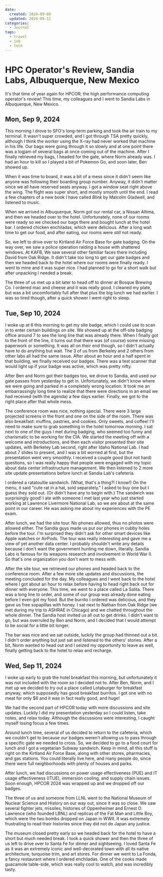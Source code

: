 ```yaml
---
date:
  created: 2024-09-09
  updated: 2024-09-12
categories:
  - Journal
tags:
  - travel
  - job
  - tech
---
```

# HPC Operator's Review, Sandia Labs, Albuquerque, New Mexico

It's that time of year again for HPCOR; the high performance computing operator's review! This time, my colleagues and I went to Sandia Labs in Albuquerque, New Mexico.

<!-- more -->

## Mon, Sep 9, 2024

This morning I drove to SFO's long-term parking and took the air train to my terminal. It wasn't super crowded, and I got through TSA pretty quickly, although I think the worker using the X-ray had never worked that machine in his life. Our bags were going through it so slowly and at one point there was a logjam of several bags at once coming out of the machine. After I finally retrieved my bags, I headed for the gate, where Norm already was. I had an hour to kill so I played a bit of Pokemon Go, and soon later, Ben showed up.

When it was time to board, it was a bit of a mess since it didn't seem like anyone was following their boarding group number. Anyway, it didn't matter since we all have reserved seats anyway. I got a window seat right above the wing. The flight was super short, and mostly smooth until the end. I read a few chapters of a new book I have called *Blink* by Malcolm Gladwell, and listened to music.

When we arrived in Albuquerque, Norm got our rental car, a Nissan Altima, and then we headed over to the hotel. Unfortunately, none of our rooms were ready so we checked our bags there and bought lunch at the hotel bar. I ordered chicken enchiladas, which were delicious. After a long wait time to get our food, and after eating, our rooms were *still* not ready.

So, we left to drive over to Kirtland Air Force Base for gate badging. On the way over, we saw a police operation raiding a house with shattered windows. At KAFB, We saw several other familiar faces there including David from Oak Ridge. It didn't take too long to get our gate badges and then we headed back to the hotel where our rooms were finally ready. I went to mine and it was super nice. I had planned to go for a short walk but after unpacking I needed a break.

The three of us met up a bit later to head off to dinner at Bosque Brewing Co. I ordered mac and cheese and it was really good. I cleaned my plate, but was a bit uncomfortably full after that plus the big lunch we had earlier. I was so tired though, after a quick shower I went right to sleep.

## Tue, Sep 10, 2024

I woke up at 6 this morning to get my site badge, which I could use to scan in to enter certain buildings on site. We showed up at the off-site badging office around 7 to see the long line that was already there. When I finally got to the front of the line, it turns out that there was (of course) some missing paperwork or something. It was all on their end though, so I didn't actually have to do anything but wait. The 3 of us from Berkeley and 2 others from other labs all had the same issue. After about an hour and a half spent in that building, we finally received our badges. There was a test scanner that would light up if your badge was active, which was pretty nifty.

After Ben and Norm got their badges too, we drove to Sandia, and used our gate passes from yesterday to get in. Unfortunately, we didn't know where we were going and parked in a completely wrong location. It took me an embarrassingly long time to realize that there were directions in an email we had received (with the agenda) a few days earlier. Finally, we got to the right place after that whole mess.

The conference room was nice, nothing special. There were 3 large projected screens in the front and one on the side of the room. There was also breakfast: muffins, pastries, and cookies. Only sweets, and coffee! I'll need to make sure to grab something in the hotel tomorrow morning. I sat next to one of the guys I met during badging, who seemed too funny and charismatic to be working for the CIA. We started the meeting off with a welcome and introductions, and then each visitor presented their site updates, with Berkeley Lab second, right after Idaho National Lab. I had about 7 slides to present, and I was a bit worried at first, but the presentation went very smoothly. I received a couple good (but not hard) questions, so I was really happy that people were engaged with my topic about data center infrastructure management. We then listened to 2 more site update presentations before lunch at Sandia Lab's cafeteria.

I ordered a ratatoullie sandwich. (What, that's a thing?! I know!) On the menu, it said "cute rat in a hat, sold separately." I asked to buy one but I guess they sold out. (Or didn't have any to begin with.) The sandwich was surprisingly good! I ate with someone I met last year who just started working at Lawrence Livermore National Lab, so we are about at the same point in our career. He was asking me about my experiences with the PE exam.

After lunch, we had the site tour. No phones allowed, thus no photos were allowed either. The Sandia guys made us put our phones in cubby holes before the tour. I'm surprised they didn't ask for other smart devices like Apple watches or AirPods. The tour was really interesting and gave me a view of yet another data center. I probably shouldn't write any details because I don't want the government hunting me down, literally. Sandia Labs is famous for its weapons research and involvement in World War II. So that's one organization you don't want to mess with.

After the site tour, we retrieved our phones and headed back to the conference room. After a few more site updates and discussions, the meeting concluded for the day. My colleagues and I went back to the hotel where I got about an hour to relax before having to head right back out for dinner with everyone. This time, we went to a place called La Salita. There was a long line to order, and some of our group was already done eating before I even got my food. But the burrito I ordered was delicious, and they gave us free sopapillas with honey. I sat next to Nathan from Oak Ridge (we met during my trip to ASHRAE in Chicago) and we chatted throughout the whole dinner. The Sandia host invited us all out to get drinks. I didn't want to go, but was overruled by Ben and Norm, and I decided that I would attempt to be social for a little bit longer.

The bar was nice and we sat outside, luckily the group had thinned out a bit. I didn't order anything but just sat and listened to the others' stories. After a bit, Norm wanted to head out and I seized my opportunity to leave as well, finally getting back to the hotel to relax and recharge.

## Wed, Sep 11, 2024

I woke up early to grab the hotel breakfast this morning, but unfortunately it was not included with the room so I decided not to. After Ben, Norm, and I met up we decided to try out a place called Lotaburger for breakfast anyway, which supposedly has good breakfast burritos. I got one with no meat for only $6 and it was in fact really good, and huge!

We had the second part of HPCOR today with more discussions and site updates. Luckily I did my presentation yesterday so I could listen, take notes, and relax today. Although the discussions were interesting, I caught myself losing focus a few times.

Around lunch time, several of us decided to return to the cafeteria, which we couldn't get to because our badges weren't allowing us to pass through a specific gate we needed to cross. So, we decided to go to a food court for lunch and I got a vegetarian Subway sandwich. Keep in mind, all this stuff is right on the Kirtland Air Force Base, along with other stores, pharmacies, and gas stations. You could literally live here, and many people do, since there were full neighborhoods with plenty of houses and parks.

After lunch, we had discussions on power usage effectiveness (PUE) and IT usage effectiveness (ITUE), immersion cooling, and supply chain issues. Soon enough, HPCOR 2024 was wrapped up and we dropped off our badges.

The three of us and someone from LLNL went to the National Museum of Nuclear Science and History on our way out, since it was so close. We saw several fighter jets, missiles, histories of Oppenheimer and Ernest O. Lawrence (who founded LBNL) and replicas of the Fat Man and Little Boy, which were the two bombs dropped on Japan in WWII. It was extremely frustrating to read their histories since they did not do Japan any justice.

The museum closed pretty early so we headed back for the hotel to have a short but much needed break. I took a quick shower and then the three of us left to drive over to Santa Fe for dinner and sightseeing. I loved Santa Fe as it was an extremely iconic and well-decorated town with all its native architecture, turquoise trim, and art stores. For dinner we went to La Fonda, a fancy restaurant where I ordered enchiladas. One of the cooks made guacamole table-side, which was really cool to watch, and was incredibly tasty.